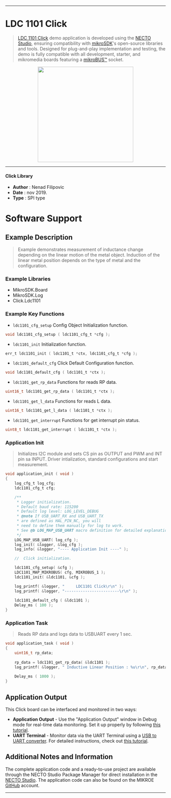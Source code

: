 
---
# LDC 1101 Click

> [LDC 1101 Click](https://www.mikroe.com/?pid_product=MIKROE-3240) demo application is developed using
the [NECTO Studio](https://www.mikroe.com/necto), ensuring compatibility with [mikroSDK](https://www.mikroe.com/mikrosdk)'s
open-source libraries and tools. Designed for plug-and-play implementation and testing, the demo is fully compatible with
all development, starter, and mikromedia boards featuring a [mikroBUS&trade;](https://www.mikroe.com/mikrobus) socket.

<p align="center">
  <img src="https://www.mikroe.com/?pid_product=MIKROE-3240&image=1" height=300px>
</p>

---

#### Click Library

- **Author**        : Nenad Filipovic
- **Date**          : nov 2019.
- **Type**          : SPI type

# Software Support

## Example Description

> Example demonstrates measurement of inductance change depending on the linear motion 
> of the metal object.
> Induction of the linear metal position depends on the type of metal and the configuration.

### Example Libraries

- MikroSDK.Board
- MikroSDK.Log
- Click.Ldc1101

### Example Key Functions

- `ldc1101_cfg_setup` Config Object Initialization function. 
```c
void ldc1101_cfg_setup ( ldc1101_cfg_t *cfg );
``` 
 
- `ldc1101_init` Initialization function. 
```c
err_t ldc1101_init ( ldc1101_t *ctx, ldc1101_cfg_t *cfg );
```

- `ldc1101_default_cfg` Click Default Configuration function. 
```c
void ldc1101_default_cfg ( ldc1101_t *ctx );
```

- `ldc1101_get_rp_data` Functions for reads RP data. 
```c
uint16_t ldc1101_get_rp_data ( ldc1101_t *ctx );
```
 
- `ldc1101_get_l_data` Functions for reads L data. 
```c
uint16_t ldc1101_get_l_data ( ldc1101_t *ctx );
```

- `ldc1101_get_interrupt` Functions for get interrupt pin status. 
```c
uint8_t ldc1101_get_interrupt ( ldc1101_t *ctx );
```

### Application Init

> Initializes I2C module and sets CS pin as OUTPUT and PWM and INT pin sa INPUT.
> Driver intialization, standard configurations and start measurement.

```c
void application_init ( void )
{
    log_cfg_t log_cfg;
    ldc1101_cfg_t cfg;

    /** 
     * Logger initialization.
     * Default baud rate: 115200
     * Default log level: LOG_LEVEL_DEBUG
     * @note If USB_UART_RX and USB_UART_TX 
     * are defined as HAL_PIN_NC, you will 
     * need to define them manually for log to work. 
     * See @b LOG_MAP_USB_UART macro definition for detailed explanation.
     */
    LOG_MAP_USB_UART( log_cfg );
    log_init( &logger, &log_cfg );
    log_info( &logger, "---- Application Init ----" );

    //  Click initialization.

    ldc1101_cfg_setup( &cfg );
    LDC1101_MAP_MIKROBUS( cfg, MIKROBUS_1 );
    ldc1101_init( &ldc1101, &cfg );

    log_printf( &logger, "     LDC1101 Click\r\n" );
    log_printf( &logger, "------------------------\r\n" );
    
    ldc1101_default_cfg ( &ldc1101 );
    Delay_ms ( 100 );
}
```

### Application Task

> Reads RP data and logs data to USBUART every 1 sec.

```c
void application_task ( void )
{
    uint16_t rp_data;
    
    rp_data = ldc1101_get_rp_data( &ldc1101 );
    log_printf( &logger, " Inductive Linear Position : %u\r\n", rp_data );
    
    Delay_ms ( 1000 );
}
```

## Application Output

This Click board can be interfaced and monitored in two ways:
- **Application Output** - Use the "Application Output" window in Debug mode for real-time data monitoring.
Set it up properly by following [this tutorial](https://www.youtube.com/watch?v=ta5yyk1Woy4).
- **UART Terminal** - Monitor data via the UART Terminal using
a [USB to UART converter](https://www.mikroe.com/click/interface/usb?interface*=uart,uart). For detailed instructions,
check out [this tutorial](https://help.mikroe.com/necto/v2/Getting%20Started/Tools/UARTTerminalTool).

## Additional Notes and Information

The complete application code and a ready-to-use project are available through the NECTO Studio Package Manager for 
direct installation in the [NECTO Studio](https://www.mikroe.com/necto). The application code can also be found on
the MIKROE [GitHub](https://github.com/MikroElektronika/mikrosdk_click_v2) account.

---

